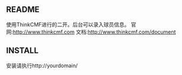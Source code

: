 ## README
使用ThinkCMF进行的二开。后台可以录入球员信息。
官网:http://www.thinkcmf.com
文档:http://www.thinkcmf.com/document


## INSTALL
安装请执行http://yourdomain/
